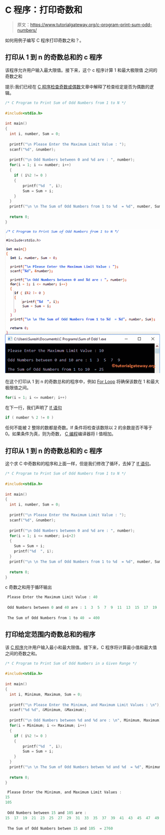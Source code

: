# C 程序：打印奇数和

> 原文：<https://www.tutorialgateway.org/c-program-print-sum-odd-numbers/>

如何用例子编写 C 程序打印奇数之和？。

## 打印从 1 到 n 的奇数总和的 c 程序

该程序允许用户输入最大限值。接下来，这个 c 程序计算 1 和最大极限值 之间的奇数之和

提示:我们已经在 [C 程序检查奇数或偶数](https://www.tutorialgateway.org/c-program-for-even-or-odd/)文章中解释了检查给定是否为偶数的逻辑。

```c
/* C Program to Print Sum of Odd Numbers from 1 to N */

#include<stdio.h>

int main()
{
  int i, number, Sum = 0;

  printf("\n Please Enter the Maximum Limit Value : ");
  scanf("%d", &number);

  printf("\n Odd Numbers between 0 and %d are : ", number);
  for(i = 1; i <= number; i++)
  {
  	if ( i%2 != 0 ) 
  	{
  		printf("%d  ", i);
        Sum = Sum + i;
  	}
  }
  printf("\n \n The Sum of Odd Numbers from 1 to %d  = %d", number, Sum);

  return 0;
}
```

![C Program to Print Sum of Odd Numbers from 1 to N 1](img/e7e14203f63b10ebde89985a9c55bf1f.png)

在这个打印从 1 到 n 的奇数总和的程序中，例如 [For Loop](https://www.tutorialgateway.org/for-loop-in-c-programming/) 将确保该数在 1 和最大极限值之间。

```c
for(i = 1; i <= number; i++)

```

在下一行，我们声明了 [If 语句](https://www.tutorialgateway.org/if-statement-in-c/ "If Statement in C")

```c
if ( number % 2 != 0 )
```

任何不能被 2 整除的数都是奇数。If 条件将检查该数除以 2 的余数是否不等于 0。如果条件为真，则为奇数， [C 编程](https://www.tutorialgateway.org/c-programming/)编译器将 I 值相加。

## 打印从 1 到 n 的奇数总和的 c 程序

这个求 C 中奇数和的程序和上面一样，但是我们修改了循环，去掉了 [If 语句](https://www.tutorialgateway.org/if-statement-in-c/)。

```c
/* C Program to Print Sum of Odd Numbers from 1 to N */

#include<stdio.h>

int main()
{
  int i, number, Sum = 0;

  printf("\n Please Enter the Maximum Limit Value : ");
  scanf("%d", &number);

  printf("\n Odd Numbers between 0 and %d are : ", number);
  for(i = 1; i <= number; i=i+2)
  {
    Sum = Sum + i;
    printf("%d  ", i);
  }
  printf("\n \n The Sum of Odd Numbers from 1 to %d  = %d", number, Sum);

  return 0;
}
```

c 奇数之和用于循环输出

```c
 Please Enter the Maximum Limit Value : 40

 Odd Numbers between 0 and 40 are : 1  3  5  7  9  11  13  15  17  19  21  23  25  27  29  31  33  35  37  39  

 The Sum of Odd Numbers from 1 to 40  = 400
```

## 打印给定范围内奇数总和的程序

该 [C 程序](https://www.tutorialgateway.org/c-programming-examples/)允许用户输入最小和最大限值。接下来，C 程序将计算最小值和最大值之间的奇数之和。

```c
/* C Program to Print Sum of Odd Numbers in a Given Range */

#include<stdio.h>

int main()
{
  int i, Minimum, Maximum, Sum = 0;

  printf("\n Please Enter the Minimum, and Maximum Limit Values : \n");
  scanf("%d %d", &Minimum, &Maximum);

  printf("\n Odd Numbers between %d and %d are : \n", Minimum, Maximum);
  for(i = Minimum; i <= Maximum; i++)
  {
  	if ( i%2 != 0 )
	{
		printf("%d  ", i);
		Sum = Sum + i;
	}   
  }
  printf("\n \n The Sum of Odd Numbers betwen %d and %d  = %d", Minimum, Maximum, Sum);

  return 0;
}
```

```c
 Please Enter the Minimum, and Maximum Limit Values : 
15
105

 Odd Numbers between 15 and 105 are : 
15  17  19  21  23  25  27  29  31  33  35  37  39  41  43  45  47  49  51  53  55  57  59  61  63  65  67  69  71  73  75  77  79  81  83  85  87  89  91  93  95  97  99  101  103  105  

 The Sum of Odd Numbers betwen 15 and 105  = 2760
```